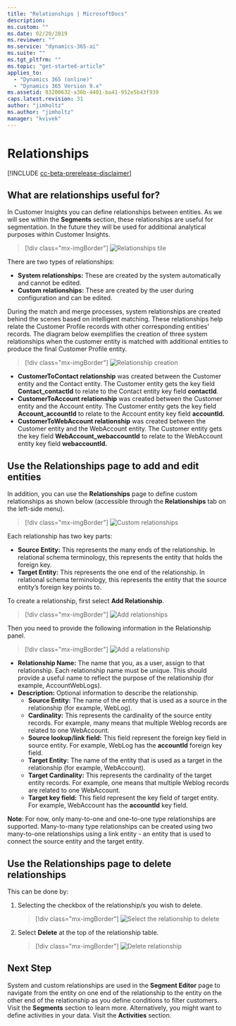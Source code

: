 ```yaml
---
title: "Relationships | MicrosoftDocs"
description: 
ms.custom: ""
ms.date: 02/20/2019
ms.reviewer: ""
ms.service: "dynamics-365-ai"
ms.suite: ""
ms.tgt_pltfrm: ""
ms.topic: "get-started-article"
applies_to: 
  - "Dynamics 365 (online)"
  - "Dynamics 365 Version 9.x"
ms.assetid: 83200632-a36b-4401-ba41-952e5b43f939
caps.latest.revision: 31
author: "jimholtz"
ms.author: "jimholtz"
manager: "kvivek"
---
```

# Relationships

[!INCLUDE [cc-beta-prerelease-disclaimer](../includes/cc-beta-prerelease-disclaimer.md)]

## What are relationships useful for?

In Customer Insights you can define relationships between entities. As we will see within the **Segments** section, these relationships are useful for segmentation. In the future they will be used for additional analytical purposes within Customer Insights.

> [!div class="mx-imgBorder"] 
> ![](media/configure-data-relationships-tile.png "Relationships tile")

There are two types of relationships:

- **System relationships:** These are created by the system automatically and cannot be edited.
- **Custom relationships:** These are created by the user during configuration and can be edited.

During the match and merge processes, system relationships are created behind the scenes based on intelligent matching. These relationships help relate the Customer Profile records with other corresponding entities' records. The diagram below exemplifies the creation of three system relationships when the customer entity is matched with additional entities to produce the final Customer Profile entity.

> [!div class="mx-imgBorder"] 
> ![](media/relationships-entities-merge.png "Relationship creation")

- **CustomerToContact relationship** was created between the Customer entity and the Contact entity. The Customer entity gets the key field **Contact_contactId** to relate to the Contact entity key field **contactId**.
- **CustomerToAccount relationship** was created between the Customer entity and the Account entity. The Customer entity gets the key field **Account_accountId** to relate to the Account entity key field **accountId.**
- **CustomerToWebAccount relationship** was created between the Customer entity and the WebAccount entity. The Customer entity gets the key field **WebAccount_webaccountId** to relate to the WebAccount entity key field **webaccountId.**

## Use the Relationships page to add and edit entities

In addition, you can use the **Relationships** page to define custom relationships as shown below (accessible through the **Relationships** tab on the left-side menu).

> [!div class="mx-imgBorder"] 
> ![](media/relationships-custom.png "Custom relationships")

Each relationship has two key parts:

- **Source Entity:** This represents the many ends of the relationship. In relational schema terminology, this represents the entity that holds the foreign key.
- **Target Entity:** This represents the one end of the relationship. In relational schema terminology, this represents the entity that the source entity’s foreign key points to.

To create a relationship, first select **Add Relationship**.

> [!div class="mx-imgBorder"] 
> ![](media/add-relationships.png "Add relationships")

Then you need to provide the following information in the Relationship panel.

> [!div class="mx-imgBorder"] 
> ![](media/relationships-add.png "Add a relationship")

- **Relationship Name:** The name that you, as a user, assign to that relationship. Each relationship name must be unique. This should provide a useful name to reflect the purpose of the relationship (for example, AccountWebLogs).
- **Description:** Optional information to describe the relationship.
    - **Source Entity:** The name of the entity that is used as a source in the relationship (for example, WebLog).
    - **Cardinality:** This represents the cardinality of the source entity records. For example, many means that multiple Weblog records are related to one WebAccount.
    - **Source lookup/link field:** This field represent the foreign key field in source entity. For example, WebLog has the **accountId** foreign key field.
    - **Target Entity:** The name of the entity that is used as a target in the relationship (for example, WebAccount).
    - **Target Cardinality:** This represents the cardinality of the target entity records. For example, one means that multiple Weblog records are related to one WebAccount.
    - **Target key field:** This field represent the key field of target entity. For example, WebAccount has the **accountId** key field.

**Note**: For now, only many-to-one and one-to-one type relationships are supported. Many-to-many type relationships can be created using two many-to-one relationships using a link entity - an entity that is used to connect the source entity and the target entity.

## Use the Relationships page to delete relationships

This can be done by:

1. Selecting the checkbox of the relationship/s you wish to delete.

   > [!div class="mx-imgBorder"] 
   > ![](media/select-relationship-to-delete.png "Select the relationship to delete")

2. Select **Delete** at the top of the relationship table.

   > [!div class="mx-imgBorder"] 
   > ![](media/delete-relationship.png "Delete relationship")

## Next Step

System and custom relationships are used in the **Segment Editor** page to navigate from the entity on one end of the relationship to the entity on the other end of the relationship as you define conditions to filter customers. Visit the **Segments** section to learn more. Alternatively, you might want to define activities in your data. Visit the **Activities** section.


